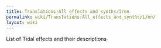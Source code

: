 ```yaml
---
title: Translations:All effects and synths/1/en
permalink: wiki/Translations:All_effects_and_synths/1/en/
layout: wiki
---
```


List of Tidal effects and their descriptions
